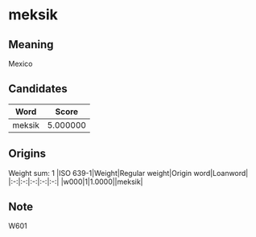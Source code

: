 # meksik

## Meaning

Mexico

## Candidates

|Word|Score|
|:-:|:-:|
|meksik|5.000000|

## Origins

Weight sum: 1
|ISO 639-1|Weight|Regular weight|Origin word|Loanword|
|:-:|:-:|:-:|:-:|:-:|
|w000|1|1.0000||meksik|

## Note

W601
